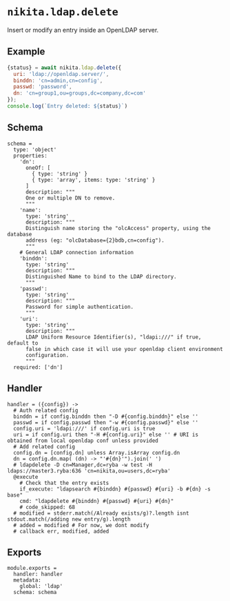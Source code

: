
# `nikita.ldap.delete`

Insert or modify an entry inside an OpenLDAP server.   

## Example

```js
{status} = await nikita.ldap.delete({
  uri: 'ldap://openldap.server/',
  binddn: 'cn=admin,cn=config',
  passwd: 'password',
  dn: 'cn=group1,ou=groups,dc=company,dc=com'
});
console.log(`Entry deleted: ${status}`)
```

## Schema

    schema =
      type: 'object'
      properties:
        'dn':
          oneOf: [
            { type: 'string' }
            { type: 'array', items: type: 'string' }
          ]
          description: """
          One or multiple DN to remove.
          """
        'name':
          type: 'string'
          description: """
          Distinguish name storing the "olcAccess" property, using the database
          address (eg: "olcDatabase={2}bdb,cn=config").
          """
        # General LDAP connection information
        'binddn':
          type: 'string'
          description: """
          Distinguished Name to bind to the LDAP directory.
          """
        'passwd':
          type: 'string'
          description: """
          Password for simple authentication.
          """
        'uri':
          type: 'string'
          description: """
          LDAP Uniform Resource Identifier(s), "ldapi:///" if true, default to
          false in which case it will use your openldap client environment
          configuration.
          """
      required: ['dn']

## Handler

    handler = ({config}) ->
      # Auth related config
      binddn = if config.binddn then "-D #{config.binddn}" else ''
      passwd = if config.passwd then "-w #{config.passwd}" else ''
      config.uri = 'ldapi:///' if config.uri is true
      uri = if config.uri then "-H #{config.uri}" else '' # URI is obtained from local openldap conf unless provided
      # Add related config
      config.dn = [config.dn] unless Array.isArray config.dn
      dn = config.dn.map( (dn) -> "'#{dn}'").join(' ')
      # ldapdelete -D cn=Manager,dc=ryba -w test -H ldaps://master3.ryba:636 'cn=nikita,ou=users,dc=ryba' 
      @execute
        # Check that the entry exists
        if_execute: "ldapsearch #{binddn} #{passwd} #{uri} -b #{dn} -s base"
        cmd: "ldapdelete #{binddn} #{passwd} #{uri} #{dn}"
        # code_skipped: 68
      # modified = stderr.match(/Already exists/g)?.length isnt stdout.match(/adding new entry/g).length
      # added = modified # For now, we dont modify
      # callback err, modified, added

## Exports

    module.exports =
      handler: handler
      metadata:
        global: 'ldap'
      schema: schema
